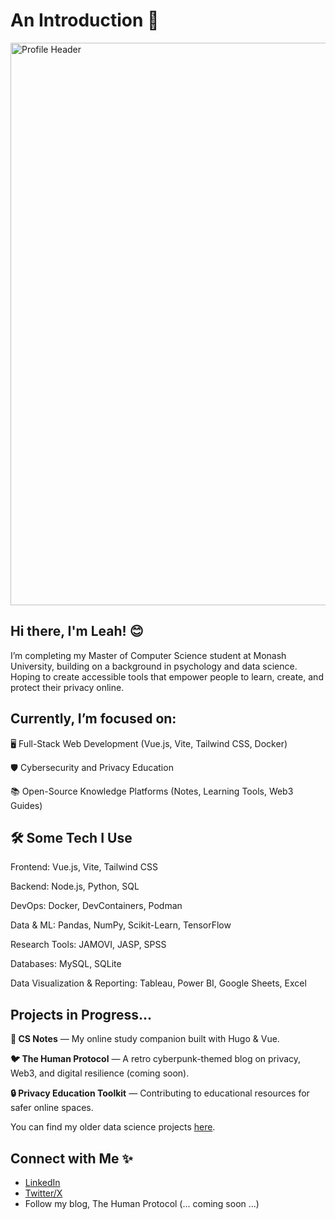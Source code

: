 # An Introduction 💫 

<img width="900" alt="Profile Header" src=https://github.com/user-attachments/assets/e344a0f0-f48f-4503-84ff-8936139dc53b>

## Hi there, I'm Leah! 😊
I’m completing my Master of Computer Science student at Monash University, building on a background in psychology and data science.
Hoping to create accessible tools that empower people to learn, create, and protect their privacy online.

## Currently, I’m focused on:

🖥️ Full-Stack Web Development (Vue.js, Vite, Tailwind CSS, Docker)

🛡️ Cybersecurity and Privacy Education

📚 Open-Source Knowledge Platforms (Notes, Learning Tools, Web3 Guides)


## 🛠️ Some Tech I Use
Frontend: Vue.js, Vite, Tailwind CSS

Backend: Node.js, Python, SQL

DevOps: Docker, DevContainers, Podman

Data & ML: Pandas, NumPy, Scikit-Learn, TensorFlow

Research Tools: JAMOVI, JASP, SPSS

Databases: MySQL, SQLite

Data Visualization & Reporting: Tableau, Power BI, Google Sheets, Excel

## Projects in Progress...

**📝 CS Notes** — My online study companion built with Hugo & Vue.

**🐦 The Human Protocol** — A retro cyberpunk-themed blog on privacy, Web3, and digital resilience (coming soon).

**🔒 Privacy Education Toolkit** — Contributing to educational resources for safer online spaces.

You can find my older data science projects [here](https://github.com/lleahhhh/Data-Science-Portfolio).

## Connect with Me ✨
- [LinkedIn](https://www.linkedin.com/in/leah-lowenstein-55b019215/)
- [Twitter/X](https://x.com/binpige0n)
- Follow my blog, The Human Protocol (... coming soon ...)

<!--
**lleahhhh/lleahhhh** is a ✨ _special_ ✨ repository because its `README.md` (this file) appears on your GitHub profile.

Here are some ideas to get you started:


- 🔭 I’m currently working on ...
- 🌱 I’m currently learning ...
- 👯 I’m looking to collaborate on ...
- 🤔 I’m looking for help with ...
- 💬 Ask me about ...
- 📫 How to reach me: ...
- 😄 Pronouns: ...
- ⚡ Fun fact: ...
-->
